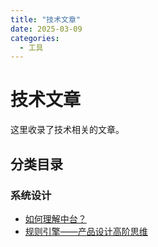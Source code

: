 ```yaml
---
title: "技术文章"
date: 2025-03-09
categories:
  - 工具
---
```



# 技术文章

这里收录了技术相关的文章。

<!-- more -->

## 分类目录

### 系统设计
- [如何理解中台？](articles/understanding-middle-platform.md)
- [规则引擎——产品设计高阶思维](articles/rule-engine-design.md) 